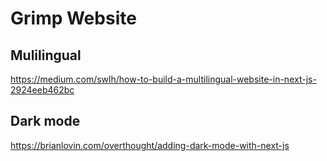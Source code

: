 # Grimp Website

## Mulilingual

https://medium.com/swlh/how-to-build-a-multilingual-website-in-next-js-2924eeb462bc


## Dark mode

https://brianlovin.com/overthought/adding-dark-mode-with-next-js